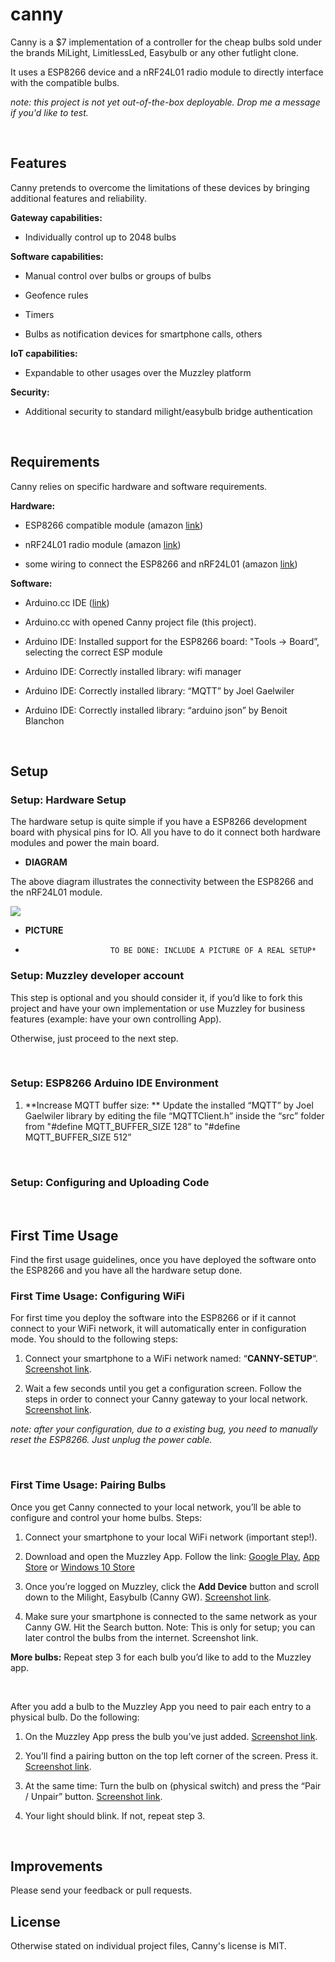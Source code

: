 canny
=====

Canny is a \$7 implementation of a controller for the cheap bulbs sold under the
brands MiLight, LimitlessLed, Easybulb or any other futlight clone.

It uses a ESP8266 device and a nRF24L01 radio module to directly interface with
the compatible bulbs.

*note: this project is not yet out-of-the-box deployable. Drop me a message if
you'd like to test.*

 

Features
--------

Canny pretends to overcome the limitations of these devices by bringing
additional features and reliability.

**Gateway capabilities:**

-   Individually control up to 2048 bulbs

**Software capabilities:**

-   Manual control over bulbs or groups of bulbs

-   Geofence rules

-   Timers

-   Bulbs as notification devices for smartphone calls, others

**IoT capabilities:**

-   Expandable to other usages over the Muzzley platform

**Security:**

-   Additional security to standard milight/easybulb bridge authentication

 

Requirements
------------

Canny relies on specific hardware and software requirements.

**Hardware:**

-   ESP8266 compatible module (amazon
    [link](https://www.amazon.com/NodeMcu-Internet-Things-Development-ESP8266/dp/B01H701G6M/ref=sr_1_16?s=pc&ie=UTF8&qid=1486169007&sr=1-16&keywords=esp8266))

-   nRF24L01 radio module (amazon
    [link](https://www.amazon.com/Leatest-2-4Ghz-nRF24L01-Transceiver-Module/dp/B007ZZANPA/ref=sr_1_1?s=pc&ie=UTF8&qid=1486169071&sr=1-1&keywords=nRF24L01))

-   some wiring to connect the ESP8266 and nRF24L01 (amazon
    [link](https://www.amazon.com/Header-Copper-Flexible-Arduino-Breadboard/dp/B0126HIIDA/ref=sr_1_3?s=pc&ie=UTF8&qid=1486169146&sr=1-3&keywords=arduino+wire))

**Software:**

-   Arduino.cc IDE ([link](http://arduino.cc/))

-   Arduino.cc with opened Canny project file (this project).

-   Arduino IDE: Installed support for the ESP8266 board: "Tools -\> Board”,
    selecting the correct ESP module

-   Arduino IDE: Correctly installed library: wifi manager

-   Arduino IDE: Correctly installed library: “MQTT” by Joel Gaelwiler

-   Arduino IDE: Correctly installed library: “arduino json” by Benoit Blanchon

 

Setup
-----

### Setup: Hardware Setup

The hardware setup is quite simple if you have a ESP8266 development board with
physical pins for IO. All you have to do it connect both hardware modules and
power the main board.

-   **DIAGRAM**

The above diagram illustrates the connectivity between the ESP8266 and the
nRF24L01 module.

![](https://raw.githubusercontent.com/djsb/canny/master/ReadmeImages/nodemcu-nrf24l01-muzzley-crop.png)

-   **PICTURE**

*                        TO BE DONE: INCLUDE A PICTURE OF A REAL SETUP*

### Setup: Muzzley developer account

This step is optional and you should  consider it, if you’d like to fork this
project and have your own implementation or use Muzzley for business features
(example: have your own controlling App).

Otherwise, just proceed to the next step.

 

### Setup: ESP8266 Arduino IDE Environment

1.  **Increase MQTT buffer size: ** Update the installed “MQTT” by Joel
    Gaelwiler library by editing the file “MQTTClient.h” inside the “src” folder
    from "\#define MQTT_BUFFER_SIZE 128” to "\#define MQTT_BUFFER_SIZE 512”

 

### Setup: Configuring and Uploading Code

 

First Time Usage
----------------

Find the first usage guidelines, once you have deployed the software onto the
ESP8266 and you have all the hardware setup done.

### First Time Usage: Configuring WiFi

For first time you deploy the software into the ESP8266 or if it cannot connect
to your WiFi network, it will automatically enter in configuration mode. You
should to the following steps:

1.  Connect your smartphone to a WiFi network named: “**CANNY-SETUP**“.
    [Screenshot
    link](https://github.com/djsb/canny/blob/master/ReadmeImages/IMG_1654.PNG).

2.  Wait a few seconds until you get a configuration screen. Follow the steps in
    order to connect your Canny gateway to your local network. [Screenshot
    link](https://github.com/djsb/canny/blob/master/ReadmeImages/IMG_1655.PNG).

*note: after your configuration, due to a existing bug, you need to manually
reset the ESP8266. Just unplug the power cable.*

 

### First Time Usage: Pairing Bulbs

Once you get Canny connected to your local network, you’ll be able to configure
and control your home bulbs. Steps:

1.  Connect your smartphone to your local WiFi network (important step!).

2.  Download and open the Muzzley App. Follow the link: [Google
    Play](https://play.google.com/store/apps/details?id=com.muzzley&hl=en), [App
    Store](https://itunes.apple.com/pt/app/muzzley/id604133373?l=en&mt=8) or
    [Windows 10
    Store](https://www.microsoft.com/en-us/store/p/muzzley/9wzdncrdrjk1)

3.  Once you’re logged on Muzzley, click the **Add Device** button and scroll
    down to the Milight, Easybulb (Canny GW). [Screenshot
    link](https://github.com/djsb/canny/blob/master/ReadmeImages/IMG_1656.PNG).

4.  Make sure your smartphone is connected to the same network as your Canny GW.
    Hit the Search button. Note: This is only for setup; you can later control
    the bulbs from the internet. Screenshot link.

**More bulbs:** Repeat step 3 for each bulb you’d like to add to the Muzzley
app.

 

After you add a bulb to the Muzzley App you need to pair each entry to a
physical bulb. Do the following:

1.  On the Muzzley App press the bulb you’ve just added. [Screenshot
    link](https://github.com/djsb/canny/blob/master/ReadmeImages/IMG_1657.PNG).

2.  You’ll find a pairing button on the top left corner of the screen. Press it.
    [Screenshot
    link](https://github.com/djsb/canny/blob/master/ReadmeImages/IMG_1658.PNG).

3.  At the same time: Turn the bulb on (physical switch) and press the “Pair /
    Unpair” button. [Screenshot
    link](https://github.com/djsb/canny/blob/master/ReadmeImages/IMG_1659.PNG).

4.  Your light should blink. If not, repeat step 3.

 

Improvements
------------

Please send your feedback or pull requests.

License
-------

Otherwise stated on individual project files, Canny's license is MIT.
